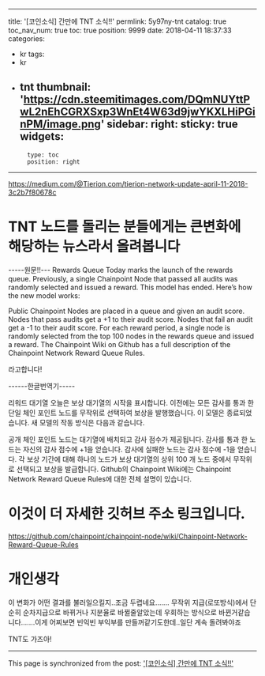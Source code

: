 
---
title: '[코인소식] 간만에 TNT 소식!!'
permlink: 5y97ny-tnt
catalog: true
toc_nav_num: true
toc: true
position: 9999
date: 2018-04-11 18:37:33
categories:
- kr
tags:
- kr
- tnt
thumbnail: 'https://cdn.steemitimages.com/DQmNUYttPwL2nEhCGRXSxp3WnEt4W63d9jwYKXLHiPGinPM/image.png'
sidebar:
    right:
        sticky: true
widgets:
    -
        type: toc
        position: right
---


https://medium.com/@Tierion.com/tierion-network-update-april-11-2018-3c2b7f80678c

# TNT 노드를 돌리는 분들에게는 큰변화에 해당하는 뉴스라서 올려봅니다



-----원문!!---
Rewards Queue
Today marks the launch of the rewards queue. Previously, a single Chainpoint Node that passed all audits was randomly selected and issued a reward. This model has ended. Here’s how the new model works:

Public Chainpoint Nodes are placed in a queue and given an audit score.
Nodes that pass audits get a +1 to their audit score.
Nodes that fail an audit get a -1 to their audit score.
For each reward period, a single node is randomly selected from the top 100 nodes in the rewards queue and issued a reward.
The Chainpoint Wiki on Github has a full description of the Chainpoint Network Reward Queue Rules.

라고합니다!

------한글번역기-----

리워드 대기열
오늘은 보상 대기열의 시작을 표시합니다. 이전에는 모든 감사를 통과 한 단일 체인 포인트 노드를 무작위로 선택하여 보상을 발행했습니다. 이 모델은 종료되었습니다. 새 모델의 작동 방식은 다음과 같습니다.

공개 체인 포인트 노드는 대기열에 배치되고 감사 점수가 제공됩니다.
감사를 통과 한 노드는 자신의 감사 점수에 +1을 얻습니다.
감사에 실패한 노드는 감사 점수에 -1을 얻습니다.
각 보상 기간에 대해 하나의 노드가 보상 대기열의 상위 100 개 노드 중에서 무작위로 선택되고 보상을 발급합니다.
Github의 Chainpoint Wiki에는 Chainpoint Network Reward Queue Rules에 대한 전체 설명이 있습니다.



# 이것이 더 자세한 깃허브 주소 링크입니다.

https://github.com/chainpoint/chainpoint-node/wiki/Chainpoint-Network-Reward-Queue-Rules



# 개인생각

이 변화가 어떤 결과를 불러일으킬지..조금 두렵네요.......
무작위 지급(로또방식)에서 단순히 순차지급으로 바뀌거나 지분율로 바뀔줄알았는데 
우회하는 방식으로 바뀐거같습니다.......이게 어찌보면 빈익빈 부익부를 만들꺼같기도한데..일단 계속 돌려봐야죠

TNT도 가즈아!

- - -

This page is synchronized from the post: ['[코인소식] 간만에 TNT 소식!!'](https://steemit.com/@virus707/5y97ny-tnt)

